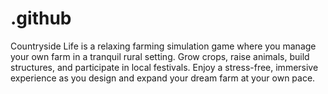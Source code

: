 # .github
Countryside Life is a relaxing farming simulation game where you manage your own farm in a tranquil rural setting. Grow crops, raise animals, build structures, and participate in local festivals. Enjoy a stress-free, immersive experience as you design and expand your dream farm at your own pace.
